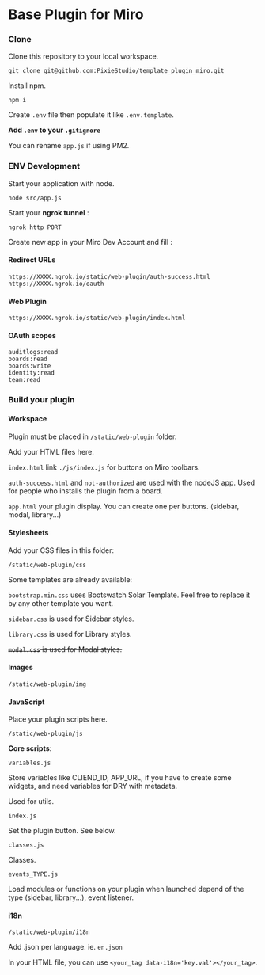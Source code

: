 # Base Plugin for Miro

### Clone

Clone this repository to your local workspace.

`git clone git@github.com:PixieStudio/template_plugin_miro.git`

Install npm.

`npm i`

Create `.env` file then populate it like `.env.template`.

**Add `.env` to your `.gitignore`**

You can rename `app.js` if using PM2.

### ENV Development

Start your application with node.

`node src/app.js`

Start your **ngrok tunnel** :

`ngrok http PORT`

Create new app in your Miro Dev Account and fill :

#### Redirect URLs

```
https://XXXX.ngrok.io/static/web-plugin/auth-success.html
https://XXXX.ngrok.io/oauth
```

#### Web Plugin

```
https://XXXX.ngrok.io/static/web-plugin/index.html
```

#### OAuth scopes

```
auditlogs:read
boards:read
boards:write
identity:read
team:read
```

### Build your plugin

#### Workspace

Plugin must be placed in `/static/web-plugin` folder.

Add your HTML files here.

`index.html` link `./js/index.js` for buttons on Miro toolbars.

`auth-success.html` and `not-authorized` are used with the nodeJS app. Used for people who installs the plugin from a board.

`app.html` your plugin display. You can create one per buttons. (sidebar, modal, library...)



#### Stylesheets

Add your CSS files in this folder:

`/static/web-plugin/css`

Some templates are already available:

`bootstrap.min.css` uses Bootswatch Solar Template. Feel free to replace it by any other template you want.

`sidebar.css` is used for Sidebar styles.

`library.css` is used for Library styles.

~~`modal.css` is used for Modal styles.~~

#### Images

`/static/web-plugin/img`

#### JavaScript

Place your plugin scripts here.

`/static/web-plugin/js`

**Core scripts**:

`variables.js`

Store variables like CLIEND_ID, APP_URL, if you have to create some widgets, and need variables for DRY with metadata.

Used for utils.

`index.js`

Set the plugin button. See below.

`classes.js`

Classes.

`events_TYPE.js`

Load modules or functions on your plugin when launched depend of the type (sidebar, library...), event listener. 



#### i18n

`/static/web-plugin/i18n`

Add .json per language. ie. `en.json`

In your HTML file, you can use `<your_tag data-i18n='key.val'></your_tag>`.


